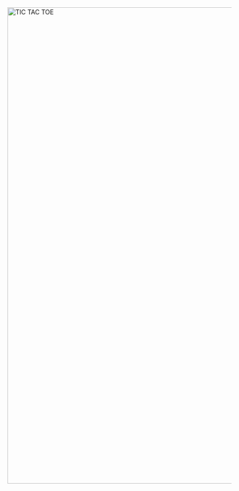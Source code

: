 <img width="1872" height="1071" alt="TIC TAC TOE" src="https://github.com/user-attachments/assets/cd70a033-1aab-4dc0-aaf2-9a111ad53412" />

